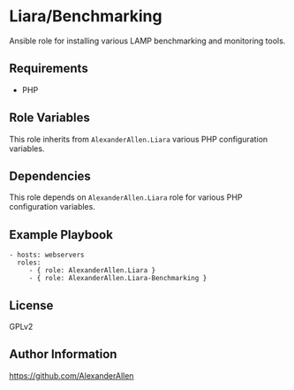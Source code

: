 Liara/Benchmarking
=============

Ansible role for installing various LAMP benchmarking and monitoring tools.

Requirements
------------

- PHP

Role Variables
--------------

This role inherits from `AlexanderAllen.Liara` various PHP configuration variables.

Dependencies
------------

This role depends on `AlexanderAllen.Liara` role for various PHP configuration variables.

Example Playbook
----------------

    - hosts: webservers
      roles:
         - { role: AlexanderAllen.Liara }
         - { role: AlexanderAllen.Liara-Benchmarking }

License
-------

GPLv2

Author Information
------------------

https://github.com/AlexanderAllen
